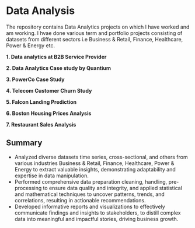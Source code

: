 # Data Analysis
The repository contains Data Analytics projects on which I have worked and am working. I hvae done various term and portfolio projects consisting of datasets from different sectors i.e Business & Retail, Finance, Healthcare, Power & Energy etc.

**1. Data analytics at B2B Service Provider**

**2. Data Analytics Case study by Quantium**

**3. PowerCo Case Study**

**4. Telecom Customer Churn Study**

**5. Falcon Landing Prediction**

**6. Boston Housing Prices Analysis**

**7. Restaurant Sales Analysis**

## Summary
- Analyzed diverse datasets time series, cross-sectional, and others from various industries Business & Retail, Finance, Healthcare, Power & Energy to extract valuable insights, demonstrating adaptability and expertise in data manipulation.
- Performed comprehensive data preparation cleaning, handling, pre-processing to ensure data quality and integrity, and applied statistical and mathematical techniques to uncover patterns, trends, and correlations, resulting in actionable recommendations.
- Developed informative reports and visualizations to effectively communicate findings and insights to stakeholders, to distill complex data into meaningful and impactful stories, driving business growth.
